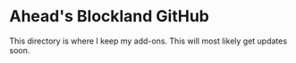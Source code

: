 # Ahead's Blockland GitHub

This directory is where I keep my add-ons. This will most likely get updates soon.
